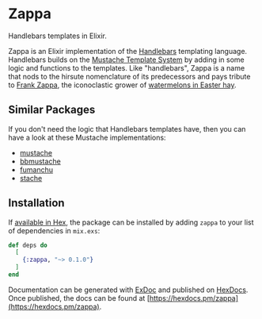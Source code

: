 # Zappa

Handlebars templates in Elixir.

Zappa is an Elixir implementation of the [Handlebars](https://handlebarsjs.com/) templating language.  Handlebars builds on the [Mustache Template System](https://en.wikipedia.org/wiki/Mustache_%28template_system%29) by adding in some logic and functions to the templates.  Like "handlebars", Zappa is a name that nods to the hirsute nomenclature of its predecessors and pays tribute to [Frank Zappa](https://en.wikipedia.org/wiki/Frank_Zappa), the iconoclastic grower of [watermelons in Easter hay](https://www.youtube.com/watch?v=xFvzfNtXnVU).


## Similar Packages

If you don't need the logic that Handlebars templates have, then you can have a look at these Mustache implementations:

- [mustache](https://hex.pm/packages/mustache)
- [bbmustache](https://hex.pm/packages/bbmustache)
- [fumanchu](https://hex.pm/packages/fumanchu)
- [stache](https://hex.pm/packages/stache)

## Installation

If [available in Hex](https://hex.pm/docs/publish), the package can be installed
by adding `zappa` to your list of dependencies in `mix.exs`:

```elixir
def deps do
  [
    {:zappa, "~> 0.1.0"}
  ]
end
```

Documentation can be generated with [ExDoc](https://github.com/elixir-lang/ex_doc)
and published on [HexDocs](https://hexdocs.pm). Once published, the docs can
be found at [https://hexdocs.pm/zappa](https://hexdocs.pm/zappa).

